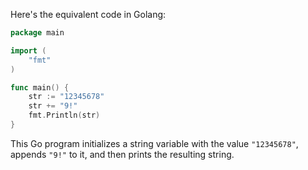 Here's the equivalent code in Golang:

```go
package main

import (
	"fmt"
)

func main() {
	str := "12345678"
	str += "9!"
	fmt.Println(str)
}
```

This Go program initializes a string variable with the value `"12345678"`, appends `"9!"` to it, and then prints the resulting string.
